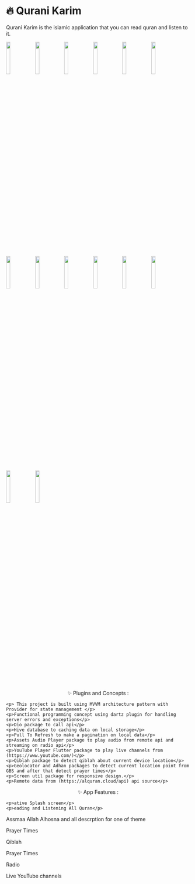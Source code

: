 # 🔥 Qurani Karim
<p>Qurani Karim is the islamic application that you can read quran and listen to it.</p>

<img src="https://user-images.githubusercontent.com/26741217/167068776-7772fe3e-d647-40a9-b651-6ca59d452e05.jpg" width="15%"></img>
<img src="https://user-images.githubusercontent.com/26741217/167069106-562d5079-c1be-476a-b77d-1da88f76e391.jpg" width="15%"></img>
<img src="https://user-images.githubusercontent.com/26741217/167069217-defb937f-77dd-4980-887e-4cb1ce39a738.jpg" width="15%"></img>
<img src="https://user-images.githubusercontent.com/26741217/167069305-f38369e2-7ce2-4464-81f5-087ee499c860.jpg" width="15%"></img>
<img src="https://user-images.githubusercontent.com/26741217/167069321-850914bd-1bdb-43ff-8ee1-8044d25e8c35.jpg" width="15%"></img>
<img src="https://user-images.githubusercontent.com/26741217/167069341-473df0d7-7579-402b-9ea9-fb6ee7f95d68.jpg" width="15%"></img>
<img src="https://user-images.githubusercontent.com/26741217/167069367-1819bdc9-2f6f-4659-9fee-c5596dcbeb96.jpg" width="15%"></img>
<img src="https://user-images.githubusercontent.com/26741217/167069390-6ef58b4d-f6d7-419c-ba66-5eb797f96fb9.jpg" width="15%"></img>
<img src="https://user-images.githubusercontent.com/26741217/167069465-96b6c87b-ff3d-4b65-9b4d-9a326314e160.jpg" width="15%"></img>
<img src="https://user-images.githubusercontent.com/26741217/167069622-2e06a01a-ac9a-40f8-9297-d99cb3ea338a.jpg" width="15%"></img>
<img src="https://user-images.githubusercontent.com/26741217/167069645-86070eb1-b09f-4d52-b695-a67cacf58860.jpg" width="15%"></img>
<img src="https://user-images.githubusercontent.com/26741217/167069673-41f689c0-bec7-4210-952f-42c167391b90.jpg" width="15%"></img>
<img src="https://user-images.githubusercontent.com/26741217/167069691-68b7f063-7473-4388-9420-c881cc4a9bf8.jpg" width="15%"></img>
<img src="https://user-images.githubusercontent.com/26741217/167069704-26497c53-1452-4c86-9179-033a0d1ad50a.jpg" width="15%"></img>
  
<p align="center">
✨ Plugins and Concepts :
  
    <p> This project is built using MVVM architecture pattern with Provider for state management </p>
    <p>Functional programming concept using dartz plugin for handling server errors and exceptions</p>
    <p>Dio package to call api</p>
    <p>Hive database to caching data on local storage</p>
    <p>Pull To Refresh to make a pagination on local data</p>
    <p>Assets Audio Player package to play audio from remote api and streaming on radio api</p>
    <p>YouTube Player Flutter package to play live channels from (https://www.youtube.com/)</p>
    <p>Qiblah package to detect qiblah about current device location</p>
    <p>Geolocator and Adhan packages to detect current location point from GBS and after that detect prayer times</p>
    <p>Screen util package for responsive design.</p>
    <p>Remote data from (https://alquran.cloud/api) api source</p>
      
</p>
<p align="center">
✨ App Features :
  
    <p>ative Splash screen</p>
    <p>eading and Listening All Quran</p>
   <p>Assmaa Allah Alhosna and all descrption for one of theme</p>
   <p>Prayer Times</p>
  <p> Qiblah</p>
  <p> Prayer Times</p>
    <p>Radio</p>
    <p>Live YouTube channels</p>
</p>
